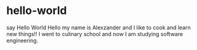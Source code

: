 # hello-world
say Hello World
Hello my name is Alexzander and I like to cook and learn new things!!  I went to culinary school and now I am studying software engineering.
